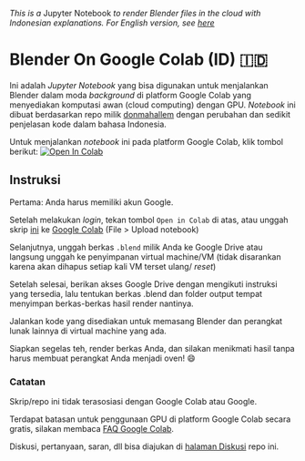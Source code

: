 *This is a* Jupyter Notebook *to render Blender files in the cloud with Indonesian explanations. For English version, see [here](https://github.com/yassir-a-p/blender-on-colab)*

# Blender On Google Colab (ID) :indonesia:

Ini adalah *Jupyter Notebook* yang bisa digunakan untuk menjalankan Blender dalam moda *background* di platform Google Colab yang menyediakan komputasi awan (cloud computing) dengan GPU. *Notebook* ini dibuat berdasarkan repo milik [donmahallem](https://github.com/donmahallem/colab_blender) dengan perubahan dan sedikit penjelasan kode dalam bahasa Indonesia.

Untuk menjalankan *notebook* ini pada platform Google Colab, klik tombol berikut:
[![Open In Colab](https://colab.research.google.com/assets/colab-badge.svg)](https://colab.research.google.com/github/yassir-a-p/blender-on-colab-id/blob/master/blender-on-colab-id.ipynb)


## Instruksi

Pertama: Anda harus memiliki akun Google.

Setelah melakukan *login*, tekan tombol `Open in Colab` di atas, atau unggah skrip [ini](https://colab.research.google.com/github/yassir-a-p/blender-on-colab-id/blob/master/blender-on-colab-id.ipynb) ke [Google Colab](https://colab.research.google.com/) (File > Upload notebook)

Selanjutnya, unggah berkas `.blend` milik Anda ke Google Drive atau langsung unggah ke penyimpanan virtual machine/VM (tidak disarankan karena akan dihapus setiap kali VM terset ulang/ *reset*)

Setelah selesai, berikan akses Google Drive dengan mengikuti instruksi yang tersedia, lalu tentukan berkas .blend dan folder output tempat menyimpan berkas-berkas hasil render nantinya.

Jalankan kode yang disediakan untuk memasang Blender dan perangkat lunak lainnya di virtual machine yang ada.

Siapkan segelas teh, render berkas Anda, dan silakan menikmati hasil tanpa harus membuat perangkat Anda menjadi oven! 😄

### Catatan

Skrip/repo ini tidak terasosiasi dengan Google Colab atau Google.

Terdapat batasan untuk penggunaan GPU di platform Google Colab secara gratis, silakan membaca [FAQ Google Colab](https://research.google.com/colaboratory/faq.html).

Diskusi, pertanyaan, saran, dll bisa diajukan di [halaman Diskusi](https://github.com/yassir-a-p/blender-on-colab-id/discussions) repo ini.
